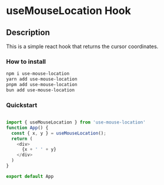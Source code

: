 
# useMouseLocation Hook

## Description

   This is a simple react hook that returns the cursor coordinates.

### How to install

```bash
npm i use-mouse-location
yarn add use-mouse-location
pnpm add use-mouse-location
bun add use-mouse-location
```
### Quickstart

```javascript

import { useMouseLocation } from 'use-mouse-location'
function App() {
  const { x, y } = useMouseLocation();
  return (
    <div>
      {x + ' ' + y}
    </div>
  )
}

export default App

```
